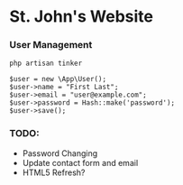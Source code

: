 # St. John's Website

### User Management
`php artisan tinker`

```
$user = new \App\User();
$user->name = "First Last";
$user->email = "user@example.com";
$user->password = Hash::make('password');
$user->save();
```

### TODO:
 * Password Changing
 * Update contact form and email
 * HTML5 Refresh?
